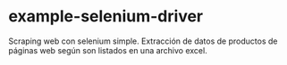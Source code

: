 # example-selenium-driver
Scraping web con selenium simple. Extracción de datos de productos de páginas web según son listados en una archivo excel.
